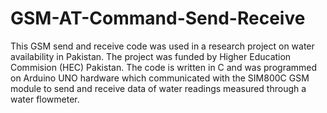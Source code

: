 # GSM-AT-Command-Send-Receive
This GSM send and receive code was used in a research project on water availability in Pakistan. The project was funded by Higher Education Commision (HEC) Pakistan. The code is written in C and was programmed on Arduino UNO hardware which communicated with the SIM800C GSM module to send and receive data of water readings measured through a water flowmeter.
